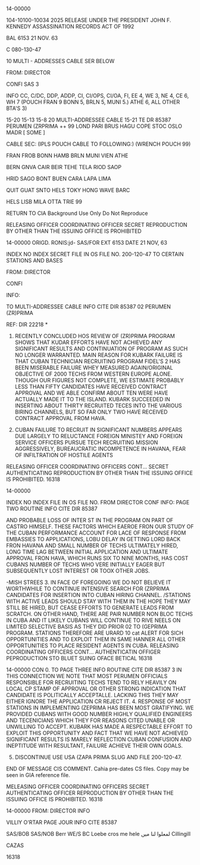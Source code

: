 14-00000

104-10100-10034 2025 RELEASE UNDER THE PRESIDENT JOHN F. KENNEDY ASSASSINATION RECORDS ACT OF 1992

 BAL
6153
21 NOV. 63

C
080-130-47

10 MULTI - ADDRESSES CABLE SER BELOW

FROM: DIRECTOR

CONFI SAS 3

INFO CC, C/DC, DDP, ADDP, CI, CI/OPS, CI/OA, FI, EE 4, WE 3,
NE 4, CE 6, WH 7 (POUCH FRAN 9 BONN 5, BRLN 5, MUNI 5.)
ATHE 6, ALL OTHER BTA'S 3)

15-20 15-13 15-8
20 MULTI-ADDRESSEE CABLE 15-21 TE DR
85387
PERUMEN (ZRPRIMA
++ 99
LOND PARI BRUS HAGU COPE STOC OSLO MADR
[ SOME ]

CABLE SEC: (IPLS POUCH CABLE TO FOLLOWING:) (WRENCH POUCH 99)

FRAN FROB BONN HAMB BRLN MUNI VIEN ATHE

BERN GNVA CAIR BEIR TEHE TELA RIOD SAOP

HRID SAGO BONT BUEN CARA LAPA LIMA

QUIT GUAT SNTO HELS TOKY HONG WAVE BARC

HELS LISB MILA OTTA TRIE 99

RETURN TO CIA
Background Use Only
Do Not Reproduce

RELEASING OFFICER COORDINATING OFFICER
SECRET
REPRODUCTION BY OTHER THAN THE ISSUING OFFICE IS PROHIBITED

14-00000
ORIGD. RONIS:jd-
SAS/FOR
EXT 6153
DATE 21 NOV, 63

INDEX
NO INDEX
SECRET
FILE IN OS FILE NO. 200-120-47
TO CERTAIN STATIONS AND BASES

FROM: DIRECTOR

CONFI

INFO:

TO MULTI-ADDRESSEE CABLE INFO CITE DIR 85387
02
PERUMEN (ZR)PRIMA

REF: DIR 22218 *

1. RECENTLY CONCLUDED HOS REVIEW OF (ZR)PRIMA PROGRAM SHOWS
THAT KUDAR EFFORTS HAVE NOT ACHIEVED ANY SIGNIFICANT RESULTS AND
CONTINUATION OF PROGRAM AS SUCH NO LONGER WARRANTED. MAIN REASON
FOR KUBARK FAILURE IS THAT CUBAN TECHNICIAN RECRUITING PROGRAM
FIDEL'S
2
HAS BEEN MISERABLE FAILURE WHEY MEASURED AGAIN/ORIGINAL
OBJECTIVE OF 2000 TECHS FROM WESTERN EUROPE ALONE. THOUGH OUR
FIGURES NOT COMPLETE, WE ESTIMATE PROBABLY LESS THAN FIFTY
CANDIDATES HAVE RECEIVED CONTRACT APPROVAL AND WE ABLE CONFIRM
ABOUT TEN WERE HAVE ACTUALLY MADE IT TO THE ISLAND. KUBARK
SUCCEEDED IN INSERTING ABOUT THIRTY RECRUITED TECES INTO THE
VARIOUS BIRING CHANNELS, BUT SO FAR ONLY TWO HAVE RECEIVED CONTRACT
APPROVAL FROM HAVA.

2. CUBAN FAILURE TO RECRUIT IN SIGNIFICANT NUMBERS APPEARS
DUE LARGELY TO RELUCTANCE FOREIGN MINISTEY AND FOREIGN SERVICE
OFFICERS PURSUE TECH RECRUITING MISSION AGGRESSIVELY, BUREAUCRATIC
INCOMPETENCE IN HAVANA, FEAR OF INFILTRATION OF HOSTILE AGENTS

RELEASING OFFICER COORDINATING OFFICERS CONT...
SECRET AUTHENTICATING
REPRODUCTION BY OTHER THAN THE ISSUING OFFICE IS PROHIBITED.
16318

14-00000

INDEX
NO INDEX
FILE IN OS FILE NO.
FROM DIRECTOR
CONF
INFO:
PAGE TWO
ROUTINE
INFO CITE DIR 85387

AND PROBABLE LOSS OF INTER ST IN THE PROGRAM ON PART OF CASTRO
HIMSELF. THESE FACTORS WHICH EAEROE FRON OUR STUDY OF THE CUBAN
PERFORMANCE ACCOUNT FOR LACE OF RESPONSE FROM EMBASSIES TO
APPLICATIONS, LOBU DELAY IN GETTING LORD BACK FRON HAVANA AND
SMALL NUMBER OF TECHS ULTIMATELY HIRED, LONG TIME LAG BETWEEN
INITIAL APPLICATION AND ULTIMATE APPROVAL FRON HAVA, WHICH RUNS
SIX TO NINE MONTHS, HAS COST CUBANS NUMBER OF TECHS WHO VERE
INITIALLY EAGER BUT SUBSEQUENTLY LOST INTEREST OR TOOX OTHER
JOBS.

-MISH STREES
3. IN FACE OF FOREGOING WE DO NOT BELIEVE IT WORTHWHILE
TO CONTINUE INTENSIVE SEARCH FOR (ZRPRIMA CANDIDATES FOR INSERTION
INTO CUBAN HIRING CHANNEL. /STATIONS WITH ACTIVE LEADS SHOULD STAY
WITH THEM IN THE HOPE THEY MAY STILL BE HIRED, BUT CEASE EFFORTS
TO GENERATE LEADS FROM SCRATCH. ON OTHER HAND, THERE ARE PAIR
NUMBER NON BLOC TECHS IN CUBA AND IT LIKELY CUBANS WILL CONTINUE
TO RIVE NEELS
ON LIMITED SELECTIVE BASIS AS THEY DID PRIOR
02
TO (GEPRIMA PROGRAM. STATIONS THEREFORE ARE URARD 10 cat
ALERT FOR SICH OPPORTUNITIES AND TO EXPLOIT THEM IN SAME HANNER
ALL OTHER OPPORTUNITIES TO PLACE RESIDENT AGENTS IN CUBA.
RELEASING COORDINATING OFFICERS CONT...
AUTHENTICATIN
OFFIGER
PEPRODUCTION STO BLUET SUING OFACE BETICAL
16318

14-00000
CON
0.
TO
PAGE THREE
INFO
ROUTINE
CITE DIR 85387
3
IN THIS CONNECTION WE NOTE THAT MOST PERUMEN OFFICIALS RESPONSIBLE
FOR RECRUITING TECHS TEND TO RELY HEAVILY ON LOCAL CP STAMP OF
APPROVAL OR OTHER STRONG INDICATION THAT CANDIDATE IS POLITICALLY
ACCEPTALLE. LACKING THIS THEY MAY EITHER IGNORE THE APPLICATION
CR REJECT IT.
4. RESPONSE OF MOST STATIONS IN IMPLEMENTING (ZEPRIMA HAS
BEEN MOST GRATIFYING. WE PROVIDED CUBANS WITH GOOD NUMBER HIGHLY
QUALIFIED ENGINEERS AND TECENICIANS WHICH THEY FOR REASONS CITED
UNABLE OR UNWILLING TO ACCEPT. KUBARK HAS MADE A RESPECTABLE
EFFORT TO EXPLOIT THIS OPPORTUNITY AND FACT THAT WE HAVE NOT
ACHIEVED SIGNIFICANT RESULTS IS MARELY REFLECTION CUBAN CONFUSION
AND INEPTITUDE WITH RESULTANT, FAILURE ACHIEVE THEIR OWN GOALS.

5. DISCONTINUE USE USA (ZAPA PRIMA SLUG AND FILE 200-120-47.

END OF MESSAGE
CIS COMMENT. Cahia pre-dates CS files. Copy may be seen in GIA
reference file.

MELEASING OFFICER COORDINATING OFFICERS
SECRET AUTHENTICATING
OFFICER
REPRODUCTION BY OTHER THAN THE ISSUING OFFICE IS PROHIBITED.
16318

14-00000
FROM: DIRECTOR
INFO

VILLIY O'RTAR
PAGE JOUR
INFO
CITE 85387

SAS/BOB
SAS/NOB Berr
WE/S BC Loebe
cros me hele
لمعلوا لنا میں
Cillingill

CAZAS

16318

